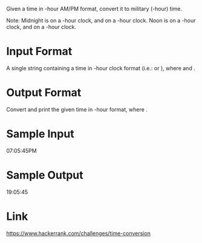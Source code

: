 Given a time in -hour AM/PM format, convert it to military (-hour) time.

Note: Midnight is  on a -hour clock, and  on a -hour clock. Noon is  on a -hour clock, and  on a -hour clock.

# Input Format

A single string containing a time in -hour clock format (i.e.:  or ), where  and .

# Output Format

Convert and print the given time in -hour format, where .

# Sample Input

07:05:45PM

# Sample Output

19:05:45

# Link

https://www.hackerrank.com/challenges/time-conversion
